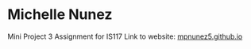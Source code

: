 # Michelle Nunez
Mini Project 3 Assignment for IS117
Link to website: [mpnunez5.github.io](https://mpnunez5.github.io)
